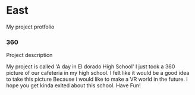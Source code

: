 # East
My project protfolio

### 360

<script src='//vizor.io/static/scripts/vizor-360-embed.js' data-vizorurl='//vizor.io/embed/natalie2255/el-dorado-high-school-cafeteria-el-dorado-arkansas'></script>

Project description

My project is called 'A day in El dorado High School' I just took a 360 picture of our cafeteria in my high school. I felt like it would be a good idea to take this picture Because i would like to make a VR world in the future. I hope you get kinda exited about this school. Have Fun!
